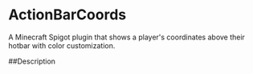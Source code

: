 # ActionBarCoords
A Minecraft Spigot plugin that shows a player's coordinates above their hotbar with color customization.

##Description
